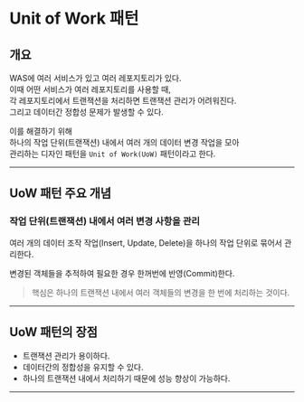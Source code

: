 # Unit of Work 패턴

## 개요

WAS에 여러 서비스가 있고 여러 레포지토리가 있다.  
이때 어떤 서비스가 여러 레포지토리를 사용할 때,  
각 레포지토리에서 트랜잭션을 처리하면 트랜잭션 관리가 어려워진다.  
그리고 데이터간 정합성 문제가 발생할 수 있다.

이를 해결하기 위해  
하나의 작업 단위(트랜잭션) 내에서 여러 개의 데이터 변경 작업을 모아  
관리하는 디자인 패턴을 `Unit of Work(UoW)` 패턴이라고 한다.

---

## UoW 패턴 주요 개념

### 작업 단위(트랜잭션) 내에서 여러 변경 사항을 관리

여러 개의 데이터 조작 작업(Insert, Update, Delete)을 하나의 작업 단위로 묶어서 관리한다.

변경된 객체들을 추적하여 필요한 경우 한꺼번에 반영(Commit)한다.

> 핵심은 하나의 트랜잭션 내에서 여러 객체들의 변경을 한 번에 처리하는 것이다.

---

## UoW 패턴의 장점

- 트랜잭션 관리가 용이하다.
- 데이터간의 정합성을 유지할 수 있다.
- 하나의 트랜잭션 내에서 처리하기 때문에 성능 향상이 가능하다.

---